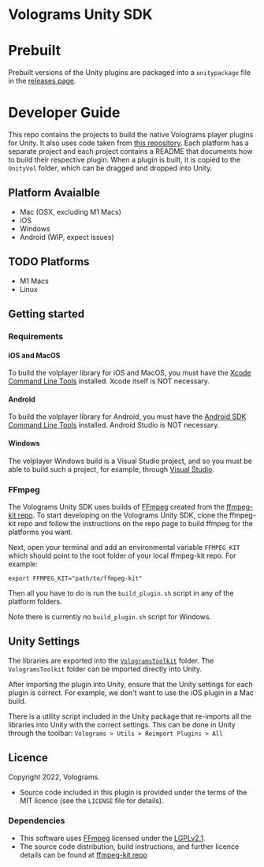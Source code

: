 # Volograms Unity SDK 

# Prebuilt

Prebuilt versions of the Unity plugins are packaged into a `unitypackage` file in the [releases page](https://github.com/Volograms/volograms_unity_plugin/releases).

# Developer Guide

This repo contains the projects to build the native Volograms player plugins for Unity. It also uses code taken from [this repository](https://bitbucket.org/volograms/vol_av/src/master/). Each platform has a separate project and each project contains a README that documents how to build their respective plugin. When a plugin is built, it is copied to the `UnityVol` folder, which can be dragged and dropped into Unity. 

## Platform Avaialble 
- Mac (OSX, excluding M1 Macs)
- iOS
- Windows
- Android (WIP, expect issues)

## TODO Platforms 
- M1 Macs
- Linux

## Getting started

### Requirements 

#### iOS and MacOS

To build the volplayer library for iOS and MacOS, you must have the [Xcode Command Line Tools](https://mac.install.guide/commandlinetools/3.html) installed. Xcode itself is NOT necessary.

#### Android 

To build the volplayer library for Android, you must have the [Android SDK Command Line Tools](https://developer.android.com/studio/command-line) installed. Android Studio is NOT necessary.

#### Windows

The volplayer Windows build is a Visual Studio project, and so you must be able to build such a project, for example, through [Visual Studio](https://visualstudio.microsoft.com/).

### FFmpeg

The Volograms Unity SDK uses builds of [FFmpeg](https://www.ffmpeg.org/) created from the [ffmpeg-kit repo](https://github.com/tanersener/ffmpeg-kit). To start developing on the Volograms Unity SDK, clone the ffmpeg-kit repo and follow the instructions on the repo page to build ffmpeg for the platforms you want. 

Next, open your terminal and add an environmental variable `FFMPEG_KIT` which should point to the root folder of your local ffmpeg-kit repo. For example:
```
export FFMPEG_KIT="path/to/ffmpeg-kit"
```

Then all you have to do is run the `build_plugin.sh` script in any of the platform folders.

Note there is currently no `build_plugin.sh` script for Windows. 

## Unity Settings
The libraries are exported into the [`VologramsToolkit`](./VologramsToolkit/Plugins/) folder. The `VologramsToolkit` folder can be imported directly into Unity. 

After importing the plugin into Unity, ensure that the Unity settings for each plugin is correct. For example, we don't want to use the iOS plugin in a Mac build. 

There is a utility script included in the Unity package that re-imports all the libraries into Unity with the correct settings. This can be done in Unity through the toolbar: `Volograms > Utils > Reimport Plugins > All`

## Licence ##

Copyright 2022, Volograms.

* Source code included in this plugin is provided under the terms of the MIT licence (see the `LICENSE` file for details).

### Dependencies

* This software uses <a href=http://ffmpeg.org>FFmpeg</a> licensed under the <a href=http://www.gnu.org/licenses/old-licenses/lgpl-2.1.html>LGPLv2.1</a>.
* The source code distribution, build instructions, and further licence details can be found at [ffmpeg-kit repo](https://github.com/tanersener/ffmpeg-kit)
